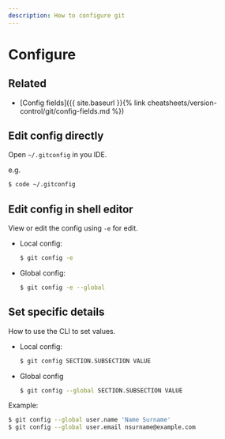 ```yaml
---
description: How to configure git
---
```

# Configure


## Related

- [Config fields]({{ site.baseurl }}{% link cheatsheets/version-control/git/config-fields.md %})


## Edit config directly

Open `~/.gitconfig` in you IDE.

e.g.

```sh
$ code ~/.gitconfig
```


## Edit config in shell editor

View or edit the config using `-e` for edit.

- Local config:
    ```sh
    $ git config -e
    ```
- Global config:
    ```sh
    $ git config -e --global
    ```


## Set specific details

How to use the CLI to set values.

- Local config:
    ```sh
    $ git config SECTION.SUBSECTION VALUE
    ```
- Global config
    ```sh
    $ git config --global SECTION.SUBSECTION VALUE
    ```

Example:

```sh
$ git config --global user.name 'Name Surname'
$ git config --global user.email nsurname@example.com
```

